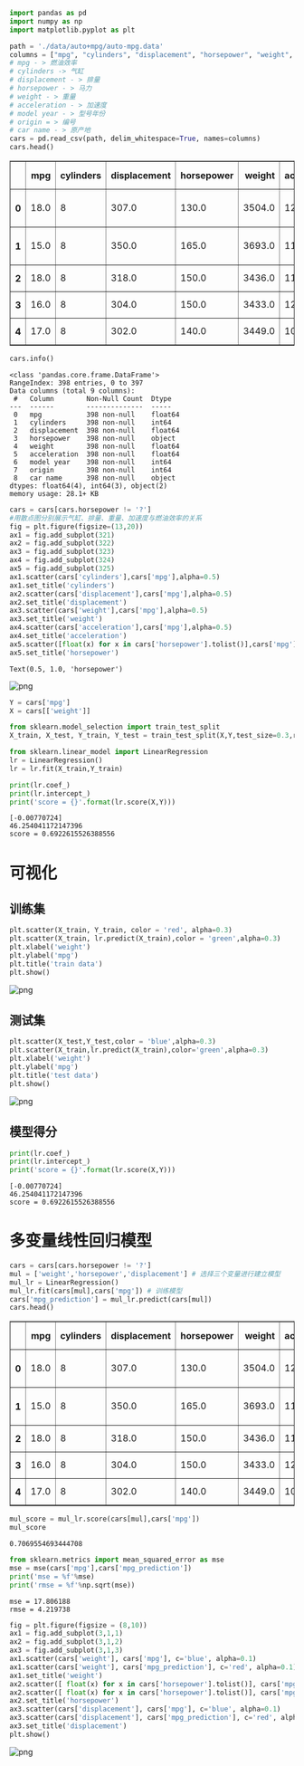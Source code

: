 ```python
import pandas as pd
import numpy as np
import matplotlib.pyplot as plt
```


```python
path = './data/auto+mpg/auto-mpg.data'
columns = ["mpg", "cylinders", "displacement", "horsepower", "weight", "acceleration", "model year", "origin", "car name"]
# mpg - > 燃油效率
# cylinders -> 气缸
# displacement - > 排量
# horsepower - > 马力
# weight - > 重量
# acceleration - > 加速度
# model year - > 型号年份
# origin = > 编号
# car name - > 原产地
cars = pd.read_csv(path, delim_whitespace=True, names=columns)
cars.head()
```




<div>
<style scoped>
    .dataframe tbody tr th:only-of-type {
        vertical-align: middle;
    }

    .dataframe tbody tr th {
        vertical-align: top;
    }

    .dataframe thead th {
        text-align: right;
    }
</style>
<table border="1" class="dataframe">
  <thead>
    <tr style="text-align: right;">
      <th></th>
      <th>mpg</th>
      <th>cylinders</th>
      <th>displacement</th>
      <th>horsepower</th>
      <th>weight</th>
      <th>acceleration</th>
      <th>model year</th>
      <th>origin</th>
      <th>car name</th>
    </tr>
  </thead>
  <tbody>
    <tr>
      <th>0</th>
      <td>18.0</td>
      <td>8</td>
      <td>307.0</td>
      <td>130.0</td>
      <td>3504.0</td>
      <td>12.0</td>
      <td>70</td>
      <td>1</td>
      <td>chevrolet chevelle malibu</td>
    </tr>
    <tr>
      <th>1</th>
      <td>15.0</td>
      <td>8</td>
      <td>350.0</td>
      <td>165.0</td>
      <td>3693.0</td>
      <td>11.5</td>
      <td>70</td>
      <td>1</td>
      <td>buick skylark 320</td>
    </tr>
    <tr>
      <th>2</th>
      <td>18.0</td>
      <td>8</td>
      <td>318.0</td>
      <td>150.0</td>
      <td>3436.0</td>
      <td>11.0</td>
      <td>70</td>
      <td>1</td>
      <td>plymouth satellite</td>
    </tr>
    <tr>
      <th>3</th>
      <td>16.0</td>
      <td>8</td>
      <td>304.0</td>
      <td>150.0</td>
      <td>3433.0</td>
      <td>12.0</td>
      <td>70</td>
      <td>1</td>
      <td>amc rebel sst</td>
    </tr>
    <tr>
      <th>4</th>
      <td>17.0</td>
      <td>8</td>
      <td>302.0</td>
      <td>140.0</td>
      <td>3449.0</td>
      <td>10.5</td>
      <td>70</td>
      <td>1</td>
      <td>ford torino</td>
    </tr>
  </tbody>
</table>
</div>




```python
cars.info()
```

    <class 'pandas.core.frame.DataFrame'>
    RangeIndex: 398 entries, 0 to 397
    Data columns (total 9 columns):
     #   Column        Non-Null Count  Dtype  
    ---  ------        --------------  -----  
     0   mpg           398 non-null    float64
     1   cylinders     398 non-null    int64  
     2   displacement  398 non-null    float64
     3   horsepower    398 non-null    object 
     4   weight        398 non-null    float64
     5   acceleration  398 non-null    float64
     6   model year    398 non-null    int64  
     7   origin        398 non-null    int64  
     8   car name      398 non-null    object 
    dtypes: float64(4), int64(3), object(2)
    memory usage: 28.1+ KB
    


```python
cars = cars[cars.horsepower != '?']
#用散点图分别展示气缸、排量、重量、加速度与燃油效率的关系
fig = plt.figure(figsize=(13,20))
ax1 = fig.add_subplot(321)
ax2 = fig.add_subplot(322)
ax3 = fig.add_subplot(323)
ax4 = fig.add_subplot(324)
ax5 = fig.add_subplot(325)
ax1.scatter(cars['cylinders'],cars['mpg'],alpha=0.5)
ax1.set_title('cylinders')
ax2.scatter(cars['displacement'],cars['mpg'],alpha=0.5)
ax2.set_title('displacement')
ax3.scatter(cars['weight'],cars['mpg'],alpha=0.5)
ax3.set_title('weight')
ax4.scatter(cars['acceleration'],cars['mpg'],alpha=0.5)
ax4.set_title('acceleration')
ax5.scatter([float(x) for x in cars['horsepower'].tolist()],cars['mpg'],alpha=0.5)
ax5.set_title('horsepower')
```




    Text(0.5, 1.0, 'horsepower')




    
![png](1.MPG_files/1.MPG_3_1.png)
    



```python
Y = cars['mpg']
X = cars[['weight']]
```


```python
from sklearn.model_selection import train_test_split
X_train, X_test, Y_train, Y_test = train_test_split(X,Y,test_size=0.3,random_state=0)
```


```python
from sklearn.linear_model import LinearRegression
lr = LinearRegression()
lr = lr.fit(X_train,Y_train)
```


```python
print(lr.coef_)
print(lr.intercept_)
print('score = {}'.format(lr.score(X,Y)))
```

    [-0.00770724]
    46.254041172147396
    score = 0.6922615526388556
    

# 可视化

## 训练集


```python
plt.scatter(X_train, Y_train, color = 'red', alpha=0.3)
plt.scatter(X_train, lr.predict(X_train),color = 'green',alpha=0.3)
plt.xlabel('weight')
plt.ylabel('mpg')
plt.title('train data')
plt.show()
```


    
![png](1.MPG_files/1.MPG_10_0.png)
    


## 测试集


```python
plt.scatter(X_test,Y_test,color = 'blue',alpha=0.3)
plt.scatter(X_train,lr.predict(X_train),color='green',alpha=0.3)
plt.xlabel('weight')
plt.ylabel('mpg')
plt.title('test data')
plt.show()
```


    
![png](1.MPG_files/1.MPG_12_0.png)
    


## 模型得分


```python
print(lr.coef_)
print(lr.intercept_)
print('score = {}'.format(lr.score(X,Y)))
```

    [-0.00770724]
    46.254041172147396
    score = 0.6922615526388556
    

# 多变量线性回归模型


```python
cars = cars[cars.horsepower != '?']
mul = ['weight','horsepower','displacement'] # 选择三个变量进行建立模型
mul_lr = LinearRegression()
mul_lr.fit(cars[mul],cars['mpg']) # 训练模型
cars['mpg_prediction'] = mul_lr.predict(cars[mul])
cars.head()
```




<div>
<style scoped>
    .dataframe tbody tr th:only-of-type {
        vertical-align: middle;
    }

    .dataframe tbody tr th {
        vertical-align: top;
    }

    .dataframe thead th {
        text-align: right;
    }
</style>
<table border="1" class="dataframe">
  <thead>
    <tr style="text-align: right;">
      <th></th>
      <th>mpg</th>
      <th>cylinders</th>
      <th>displacement</th>
      <th>horsepower</th>
      <th>weight</th>
      <th>acceleration</th>
      <th>model year</th>
      <th>origin</th>
      <th>car name</th>
      <th>mpg_prediction</th>
    </tr>
  </thead>
  <tbody>
    <tr>
      <th>0</th>
      <td>18.0</td>
      <td>8</td>
      <td>307.0</td>
      <td>130.0</td>
      <td>3504.0</td>
      <td>12.0</td>
      <td>70</td>
      <td>1</td>
      <td>chevrolet chevelle malibu</td>
      <td>18.915289</td>
    </tr>
    <tr>
      <th>1</th>
      <td>15.0</td>
      <td>8</td>
      <td>350.0</td>
      <td>165.0</td>
      <td>3693.0</td>
      <td>11.5</td>
      <td>70</td>
      <td>1</td>
      <td>buick skylark 320</td>
      <td>16.197184</td>
    </tr>
    <tr>
      <th>2</th>
      <td>18.0</td>
      <td>8</td>
      <td>318.0</td>
      <td>150.0</td>
      <td>3436.0</td>
      <td>11.0</td>
      <td>70</td>
      <td>1</td>
      <td>plymouth satellite</td>
      <td>18.382258</td>
    </tr>
    <tr>
      <th>3</th>
      <td>16.0</td>
      <td>8</td>
      <td>304.0</td>
      <td>150.0</td>
      <td>3433.0</td>
      <td>12.0</td>
      <td>70</td>
      <td>1</td>
      <td>amc rebel sst</td>
      <td>18.479076</td>
    </tr>
    <tr>
      <th>4</th>
      <td>17.0</td>
      <td>8</td>
      <td>302.0</td>
      <td>140.0</td>
      <td>3449.0</td>
      <td>10.5</td>
      <td>70</td>
      <td>1</td>
      <td>ford torino</td>
      <td>18.821729</td>
    </tr>
  </tbody>
</table>
</div>




```python
mul_score = mul_lr.score(cars[mul],cars['mpg'])
mul_score
```




    0.7069554693444708




```python
from sklearn.metrics import mean_squared_error as mse
mse = mse(cars['mpg'],cars['mpg_prediction'])
print('mse = %f'%mse)
print('rmse = %f'%np.sqrt(mse))
```

    mse = 17.806188
    rmse = 4.219738
    


```python
fig = plt.figure(figsize = (8,10))
ax1 = fig.add_subplot(3,1,1)
ax2 = fig.add_subplot(3,1,2)
ax3 = fig.add_subplot(3,1,3)
ax1.scatter(cars['weight'], cars['mpg'], c='blue', alpha=0.1)
ax1.scatter(cars['weight'], cars['mpg_prediction'], c='red', alpha=0.1)
ax1.set_title('weight')
ax2.scatter([ float(x) for x in cars['horsepower'].tolist()], cars['mpg'], c='blue', alpha=0.1)
ax2.scatter([ float(x) for x in cars['horsepower'].tolist()], cars['mpg_prediction'], c='red', alpha=0.1)
ax2.set_title('horsepower')
ax3.scatter(cars['displacement'], cars['mpg'], c='blue', alpha=0.1)
ax3.scatter(cars['displacement'], cars['mpg_prediction'], c='red', alpha=0.1)
ax3.set_title('displacement')
plt.show()
```


    
![png](1.MPG_files/1.MPG_19_0.png)
    

